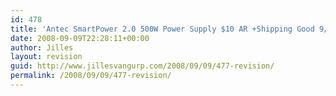 ```yaml
---
id: 478
title: 'Antec SmartPower 2.0 500W Power Supply $10 AR +Shipping Good 9/26-9/27 ONLY [Archive] &#8211; SlickDeals.net Forums'
date: 2008-09-09T22:28:11+00:00
author: Jilles
layout: revision
guid: http://www.jillesvangurp.com/2008/09/09/477-revision/
permalink: /2008/09/09/477-revision/
---
```

